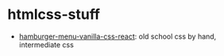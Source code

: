 # htmlcss-stuff

* [hamburger-menu-vanilla-css-react](/hamburger-menu-vanilla-css-react): old school css by hand, intermediate css
